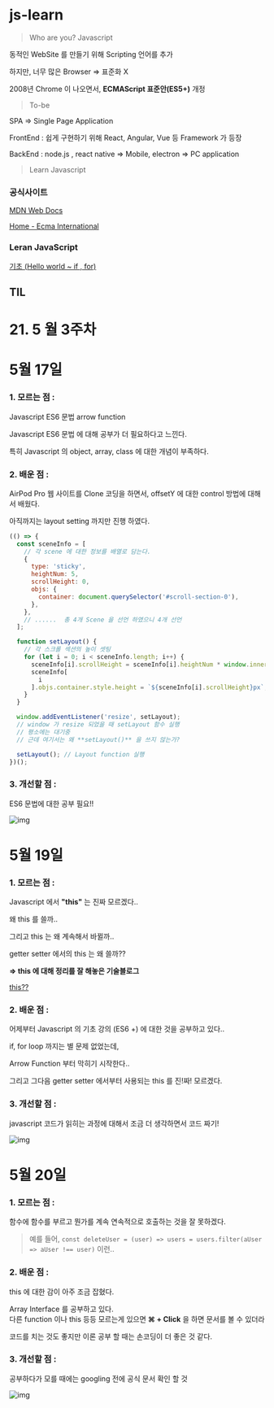 # js-learn

> Who are you? Javascript

동적인 WebSite 를 만들기 위해 Scripting 언어를 추가

하지만, 너무 많은 Browser ⇒ 표준화 X

2008년 Chrome 이 나오면서, **ECMAScript 표준안(ES5+)** 개정

> To-be

SPA ⇒ Single Page Application

FrontEnd : 쉽게 구현하기 위해 React, Angular, Vue 등 Framework 가 등장

BackEnd : node.js , react native ⇒ Mobile, electron ⇒ PC application

> Learn Javascript

### 공식사이트

[MDN Web Docs](https://developer.mozilla.org/ko/)

[Home - Ecma International](https://www.ecma-international.org/)

### Leran JavaScript

[기초 (Hello world ~ if , for)](https://www.notion.so/Hello-world-if-for-74222b22e3c54d9a9a8e0b68012564d7)

## TIL

# 21. 5 월 3주차

# 5월 17일

### 1. 모르는 점 :

Javascript ES6 문법
arrow function

Javascript ES6 문법 에 대해 공부가 더 필요하다고 느낀다.

특히 Javascript 의 object, array, class 에 대한 개념이 부족하다.

### 2. 배운 점 :

AirPod Pro 웹 사이트를 Clone 코딩을 하면서, offsetY 에 대한 control 방법에 대해서 배웠다.

아직까지는 layout setting 까지만 진행 하였다.

```jsx
(() => {
  const sceneInfo = [
    // 각 scene 에 대한 정보를 배열로 담는다.
    {
      type: 'sticky',
      heightNum: 5,
      scrollHeight: 0,
      objs: {
        container: document.querySelector('#scroll-section-0'),
      },
    },
    // ......  총 4개 Scene 을 선언 하였으니 4개 선언
  ];

  function setLayout() {
    // 각 스크롤 섹션의 높이 셋팅
    for (let i = 0; i < sceneInfo.length; i++) {
      sceneInfo[i].scrollHeight = sceneInfo[i].heightNum * window.innerHeight;
      sceneInfo[
        i
      ].objs.container.style.height = `${sceneInfo[i].scrollHeight}px`;
    }
  }

  window.addEventListener('resize', setLayout);
  // window 가 resize 되었을 때 setLayout 함수 실행
  // 평소에는 대기중
  // 근데 여기서는 왜 **setLayout()** 을 쓰지 않는가?

  setLayout(); // Layout function 실행
})();
```

### 3. 개선할 점 :

ES6 문법에 대한 공부 필요!!

![img](./handNote/JavaScript-2)

# 5월 19일

### 1. 모르는 점 :

Javascript 에서 **"this"** 는 진짜 모르겠다..

왜 this 를 쓸까..

그리고 this 는 왜 계속해서 바뀔까..

getter setter 에서의 this 는 왜 쓸까??

**⇒ this 에 대해 정리를 잘 해놓은 기술블로그**

[this??](https://kkan0615.github.io/youngjin.github.io/javascript_this/)

### 2. 배운 점 :

어제부터 Javascript 의 기초 강의 (ES6 +) 에 대한 것을 공부하고 있다..

if, for loop 까지는 별 문제 없었는데,

Arrow Function 부터 막히기 시작한다..

그리고 그다음 getter setter 에서부터 사용되는 this 를 진!짜! 모르겠다.

### 3. 개선할 점 :

javascript 코드가 읽히는 과정에 대해서 조금 더 생각하면서 코드 짜기!

![img](./handNote/JavaScript-3)

# 5월 20일

### 1. 모르는 점 :

함수에 함수를 부르고 뭔가를 계속 연속적으로 호출하는 것을 잘 못하겠다.

> 예를 들어, `const deleteUser = (user) => users = users.filter(aUser => aUser !== user)` 이런..

### 2. 배운 점 :

this 에 대한 감이 아주 조금 잡혔다.

Array Interface 를 공부하고 있다.  
다른 function 이나 this 등등 모르는게 있으면 **⌘ + Click** 을 하면 문서를 볼 수 있더라

코드를 치는 것도 좋지만 이론 공부 할 때는 손코딩이 더 좋은 것 같다.

### 3. 개선할 점 :

공부하다가 모를 때에는 googling 전에 공식 문서 확인 할 것

![img](./handNote/JavaScript-4)

